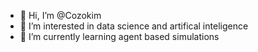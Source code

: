 - 👋 Hi, I’m @Cozokim
- 👀 I’m interested in data science and artifical inteligence 
- 🌱 I’m currently learning agent based simulations
